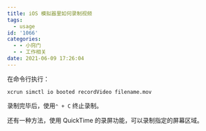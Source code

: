 ```yaml
---
title: iOS 模拟器里如何录制视频
tags:
  - usage
id: '1066'
categories:
  - - 小窍门
  - - 工作相关
date: 2021-06-09 17:26:04
---
```


在命令行执行：

```null
xcrun simctl io booted recordVideo filename.mov
```

录制完毕后，使用`⌃ + C` 终止录制。

还有一种方法，使用 QuickTime 的录屏功能，可以录制指定的屏幕区域。
